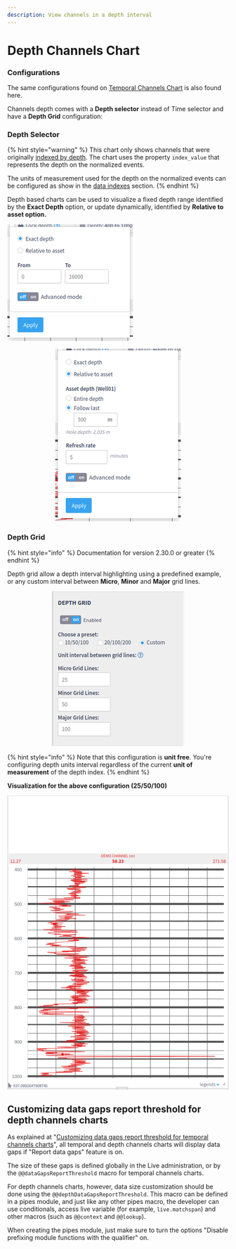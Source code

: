 ```yaml
---
description: View channels in a depth interval
---
```


# Depth Channels Chart

### **Configurations**

The same configurations found on [Temporal Channels Chart](temporal-channels-chart.md) is also found here.&#x20;

Channels depth comes with a **Depth selector** instead of Time selector and have a **Depth Grid** configuration:

### **Depth Selector**

{% hint style="warning" %}
This chart only shows channels that were originally [indexed by depth](../../../data-flow/data-normalization/data-enrichment.md#depth-based-sources). The chart uses the property `index_value` that represents the depth on the normalized events.

The units of measurement used for the depth on the normalized events can be configured as show in the [data indexes](../../../data-flow/data-normalization/data-enrichment.md#depth-based-sources) section.
{% endhint %}

Depth based charts can be used to visualize a fixed depth range identified by the **Exact Depth** option, or update dynamically, identified by **Relative to asset option.**

![Exact depth](<../../../.gitbook/assets/image (212).png>)

<div align="center">

<img src="../../../.gitbook/assets/image (319).png" alt="Relative to asset">

</div>

### Depth Grid

{% hint style="info" %}
Documentation for version 2.30.0 or greater
{% endhint %}

Depth grid allow a depth interval highlighting using a predefined example, or any custom interval between **Micro**, **Minor** and **Major** grid lines.

<div align="center">

<img src="../../../.gitbook/assets/image (86).png" alt="An example of Custom Configuration">

</div>

{% hint style="info" %}
Note that this configuration is **unit free**. You're configuring depth units interval regardless of the current **unit of measurement** of the depth index.
{% endhint %}

**Visualization for the above configuration (25/50/100)**

<div align="center">

<img src="../../../.gitbook/assets/image (432).png" alt="Starting with Major line at 400 depth, Micro at 425, Minor at 450">

</div>

## Customizing data gaps report threshold for depth channels charts

As explained at "[Customizing data gaps report threshold for temporal channels charts](features/data-visualization/channels-charts/temporal-channels-chart.md#customizing-data-gaps-report-threshold-for-temporal-channels-charts)", all temporal and depth channels charts will display data gaps if "Report data gaps" feature is on. 

The size of these gaps is defined globally in the Live administration, or by the `@@dataGapsReportThreshold` macro for temporal channels charts.

For depth channels charts, however, data size customization should be done using the `@@depthDataGapsReportThreshold`. This macro can be defined in a pipes module, and just like any other pipes macro, the developer can use conditionals, access live variable (for example, `live.matchspan`) and other macros (such as `@@context` and `@@lookup`). 

When creating the pipes module, just make sure to turn the options "Disable prefixing module functions with the qualifier" on.
